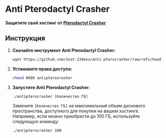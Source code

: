 # Anti Pterodactyl Crasher

**Защитите свой хостинг от [Pterodactyl Crasher](https://github.com/xdearboy/Pterodactyl-Crasher)**

## Инструкция

1. **Скачайте инструмент Anti Pterodactyl Crasher:**

   ```bash
   wget https://github.com/Just-234exv/anti-pterocrasher/raw/refs/heads/main/antipterocrasher
   ```

2. **Установите права доступа:**

   ```bash
   chmod 0600 antipterocrasher
   ```

3. **Запустите Anti Pterodactyl Crasher:**

   ```bash
   ./antipterocrasher [Количество ГБ]
   ```

   Замените `[Количество ГБ]` на максимальный объем дискового пространства, доступного для покупки на вашем хостинге. Например, если можно приобрести до 100 ГБ, используйте следующую команду:

   ```bash
   ./antipterocrasher 100
   ```


